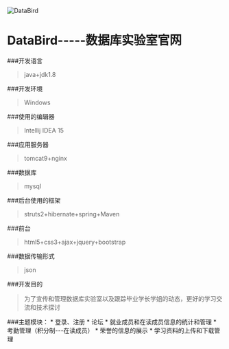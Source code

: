 ﻿![DataBird](https://static.oschina.net/uploads/img/201610/16092536_ID94.png "DataBird")

# DataBird-----数据库实验室官网

###开发语言   
>java+jdk1.8

###开发环境  
> Windows

###使用的编辑器   
>Intellij IDEA 15

###应用服务器  
> tomcat9+nginx

###数据库   
> mysql

###后台使用的框架 
>struts2+hibernate+spring+Maven

###前台  
>  html5+css3+ajax+jquery+bootstrap

###数据传输形式  
 >json

###开发目的
>为了宣传和管理数据库实验室以及跟踪毕业学长学姐的动态，更好的学习交流和技术探讨

###主题模块：
         * 登录、注册
         * 论坛
         * 就业成员和在读成员信息的统计和管理
         * 考勤管理（积分制---在读成员）
         * 荣誉的信息的展示
         * 学习资料的上传和下载管理

